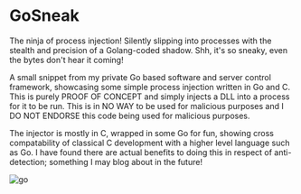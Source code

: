 # GoSneak

The ninja of process injection! Silently slipping into processes with the stealth and precision of a Golang-coded shadow. Shh, it's so sneaky, even the bytes don't hear it coming!

A small snippet from my private Go based software and server control framework, showcasing some simple process injection written in Go and C. This is purely PROOF OF CONCEPT and simply injects a DLL into a process for it to be run. This is in NO WAY to be used for malicious purposes and I DO NOT ENDORSE this code being used for malicious purposes. 

The injector is mostly in C, wrapped in some Go for fun, showing cross compatability of classical C development with a higher level language such as Go. I have found there are actual benefits to doing this in respect of anti-detection; something I may blog about in the future!

![go](https://github.com/0xflux/GoSneak/assets/49762827/b1c1c6ce-e5e9-4b4c-ab72-1981648afb85)
